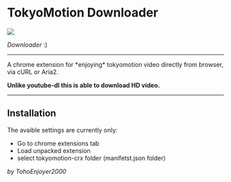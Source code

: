 # TokyoMotion Downloader

<img src="https://i.ibb.co/j47Z9Hs/logo.gif">

*Downloader* 
:)
<hr>
A chrome extension for *enjoying* tokyomotion video directly from browser, via cURL or Aria2.

**Unlike youtube-dl this is able to download HD video.**

<hr>

## Installation

The avaible settings are currently only:
-   Go to chrome extensions tab
-   Load unpacked extension
-   select tokyomotion-crx folder (manifetst.json folder)

*by TohoEnjoyer2000*
